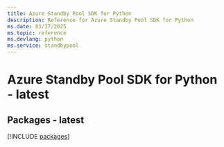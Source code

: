 ```yaml
---
title: Azure Standby Pool SDK for Python
description: Reference for Azure Standby Pool SDK for Python
ms.date: 03/17/2025
ms.topic: reference
ms.devlang: python
ms.service: standbypool
---
```

# Azure Standby Pool SDK for Python - latest
## Packages - latest
[!INCLUDE [packages](standby-pool-index.md)]